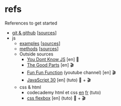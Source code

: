 # refs
References to get started 

- [git & github](https://nan.ci/refs/git) [[sources](https://github.com/nan-ci/refs/blob/master/git.md)]
- js
  - [examples](https://nan.ci/refs/js/examples) [[sources](https://github.com/nan-ci/refs/blob/master/js/examples.md)]
  - [methods](https://nan.ci/refs/js/methods) [[sources](https://github.com/nan-ci/refs/blob/master/js/methods.md)]
  - Outside sources
    - [You Dont Know JS](https://github.com/getify/You-Dont-Know-JS) [en] :book:
    - [The Good Parts](https://www.youtube.com/watch?v=hQVTIJBZook) [en] :clapper:
    - [Fun Fun Function](https://www.youtube.com/channel/UCO1cgjhGzsSYb1rsB4bFe4Q/playlists) (youtube channel) [en] :clapper:
    - [JavaScript 30](https://javascript30.com/) [en] (tuto) :book: + :clapper:
  - css & html
    - codecademy html et css [en](https://www.codecademy.com/en/tracks/web) [fr](https://www.codecademy.com/fr/tracks/web) (tuto)
    - [css flexbox](https://flexbox.io/) [en] (tuto) :book: + :clapper:
